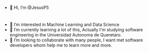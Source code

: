 - 👋 Hi, I’m @JesusP5<h1>
- 👀 I’m interested in Machine Learning and Data Science
- 🌱 I’m currently learning a lot of this, Actually I'm studying software engineering in the Universidad Autonoma de Queretaro.
- 💞️ I’m looking to collaborate with many people, I want met software developers whom help me to learn more and more.



<!---
JesusP5/JesusP5 is a ✨ special ✨ repository because its `README.md` (this file) appears on your GitHub profile.
You can click the Preview link to take a look at your changes.
--->
